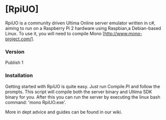 # [RpiUO]

RpiUO is a community driven Ultima Online server emulator written in c#, aiming to run on a Raspberry Pi 2 hardware using Raspbian,a Debian-based Linux. To use it, you will need to compile Mono [http://www.mono-project.com/].


### Version
Publish 1

### Installation

Getting started with RpiUO is quite easy. Just run Compile.PI and follow the prompts. This script will compile both the server binary and Ultima SDK binary for you. After this you can run the server by executing the linux bash command: 'mono RpiUO.exe'.

More in dept advice and guides can be found in our wiki.
